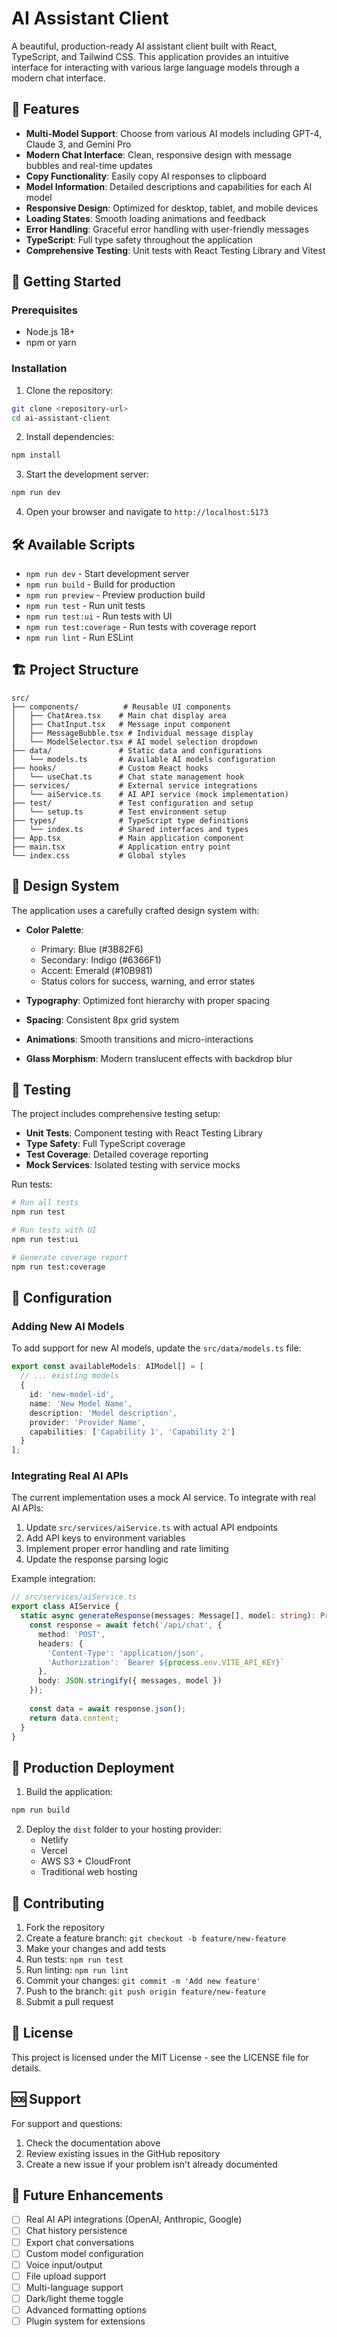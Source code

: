 # AI Assistant Client

A beautiful, production-ready AI assistant client built with React, TypeScript, and Tailwind CSS. This application provides an intuitive interface for interacting with various large language models through a modern chat interface.

## 🌟 Features

- **Multi-Model Support**: Choose from various AI models including GPT-4, Claude 3, and Gemini Pro
- **Modern Chat Interface**: Clean, responsive design with message bubbles and real-time updates
- **Copy Functionality**: Easily copy AI responses to clipboard
- **Model Information**: Detailed descriptions and capabilities for each AI model
- **Responsive Design**: Optimized for desktop, tablet, and mobile devices
- **Loading States**: Smooth loading animations and feedback
- **Error Handling**: Graceful error handling with user-friendly messages
- **TypeScript**: Full type safety throughout the application
- **Comprehensive Testing**: Unit tests with React Testing Library and Vitest

## 🚀 Getting Started

### Prerequisites

- Node.js 18+ 
- npm or yarn

### Installation

1. Clone the repository:
```bash
git clone <repository-url>
cd ai-assistant-client
```

2. Install dependencies:
```bash
npm install
```

3. Start the development server:
```bash
npm run dev
```

4. Open your browser and navigate to `http://localhost:5173`

## 🛠️ Available Scripts

- `npm run dev` - Start development server
- `npm run build` - Build for production
- `npm run preview` - Preview production build
- `npm run test` - Run unit tests
- `npm run test:ui` - Run tests with UI
- `npm run test:coverage` - Run tests with coverage report
- `npm run lint` - Run ESLint

## 🏗️ Project Structure

```
src/
├── components/          # Reusable UI components
│   ├── ChatArea.tsx    # Main chat display area
│   ├── ChatInput.tsx   # Message input component
│   ├── MessageBubble.tsx # Individual message display
│   └── ModelSelector.tsx # AI model selection dropdown
├── data/               # Static data and configurations
│   └── models.ts       # Available AI models configuration
├── hooks/              # Custom React hooks
│   └── useChat.ts      # Chat state management hook
├── services/           # External service integrations
│   └── aiService.ts    # AI API service (mock implementation)
├── test/               # Test configuration and setup
│   └── setup.ts        # Test environment setup
├── types/              # TypeScript type definitions
│   └── index.ts        # Shared interfaces and types
├── App.tsx             # Main application component
├── main.tsx            # Application entry point
└── index.css           # Global styles
```

## 🎨 Design System

The application uses a carefully crafted design system with:

- **Color Palette**: 
  - Primary: Blue (#3B82F6)
  - Secondary: Indigo (#6366F1) 
  - Accent: Emerald (#10B981)
  - Status colors for success, warning, and error states

- **Typography**: Optimized font hierarchy with proper spacing
- **Spacing**: Consistent 8px grid system
- **Animations**: Smooth transitions and micro-interactions
- **Glass Morphism**: Modern translucent effects with backdrop blur

## 🧪 Testing

The project includes comprehensive testing setup:

- **Unit Tests**: Component testing with React Testing Library
- **Type Safety**: Full TypeScript coverage
- **Test Coverage**: Detailed coverage reporting
- **Mock Services**: Isolated testing with service mocks

Run tests:
```bash
# Run all tests
npm run test

# Run tests with UI
npm run test:ui

# Generate coverage report
npm run test:coverage
```

## 🔧 Configuration

### Adding New AI Models

To add support for new AI models, update the `src/data/models.ts` file:

```typescript
export const availableModels: AIModel[] = [
  // ... existing models
  {
    id: 'new-model-id',
    name: 'New Model Name',
    description: 'Model description',
    provider: 'Provider Name',
    capabilities: ['Capability 1', 'Capability 2']
  }
];
```

### Integrating Real AI APIs

The current implementation uses a mock AI service. To integrate with real AI APIs:

1. Update `src/services/aiService.ts` with actual API endpoints
2. Add API keys to environment variables
3. Implement proper error handling and rate limiting
4. Update the response parsing logic

Example integration:
```typescript
// src/services/aiService.ts
export class AIService {
  static async generateResponse(messages: Message[], model: string): Promise<string> {
    const response = await fetch('/api/chat', {
      method: 'POST',
      headers: {
        'Content-Type': 'application/json',
        'Authorization': `Bearer ${process.env.VITE_API_KEY}`
      },
      body: JSON.stringify({ messages, model })
    });
    
    const data = await response.json();
    return data.content;
  }
}
```

## 🚀 Production Deployment

1. Build the application:
```bash
npm run build
```

2. Deploy the `dist` folder to your hosting provider:
   - Netlify
   - Vercel
   - AWS S3 + CloudFront
   - Traditional web hosting

## 🤝 Contributing

1. Fork the repository
2. Create a feature branch: `git checkout -b feature/new-feature`
3. Make your changes and add tests
4. Run tests: `npm run test`
5. Run linting: `npm run lint`
6. Commit your changes: `git commit -m 'Add new feature'`
7. Push to the branch: `git push origin feature/new-feature`
8. Submit a pull request

## 📝 License

This project is licensed under the MIT License - see the LICENSE file for details.

## 🆘 Support

For support and questions:

1. Check the documentation above
2. Review existing issues in the GitHub repository
3. Create a new issue if your problem isn't already documented

## 🔮 Future Enhancements

- [ ] Real AI API integrations (OpenAI, Anthropic, Google)
- [ ] Chat history persistence
- [ ] Export chat conversations
- [ ] Custom model configuration
- [ ] Voice input/output
- [ ] File upload support
- [ ] Multi-language support
- [ ] Dark/light theme toggle
- [ ] Advanced formatting options
- [ ] Plugin system for extensions